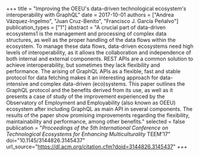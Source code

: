 +++
title = "Improving the OEEU's data-driven technological ecosystem's interoperability with GraphQL"
date = 2017-10-01
authors = ["Andrea Vázquez-Ingelmo", "Juan Cruz-Benito", "Francisco J. García Peñalvo"]
publication_types = ["1"]
abstract = "A crucial part of data-driven ecosystems1 is the management and processing of complex data structures, as well as the proper handling of the data flows within the ecosystem. To manage these data flows, data-driven ecosystems need high levels of interoperability, as it allows the collaboration and independence of both internal and external components. REST APIs are a common solution to achieve interoperability, but sometimes they lack flexibility and performance. The arising of GraphQL APIs as a flexible, fast and stable protocol for data fetching makes it an interesting approach for data-intensive and complex data-driven (eco)systems. This paper outlines the GraphQL protocol and the benefits derived from its use, as well as it presents a case of study of the improvement experienced by the Observatory of Employment and Employability (also known as OEEU) ecosystem after including GraphQL as main API in several components. The results of the paper show promising improvements regarding the flexibility, maintainability and performance, among other benefits."
selected = false
publication = "*Proceedings of the 5th International Conference on Technological Ecosystems for Enhancing Multiculturality* TEEM'17"
doi="10.1145/3144826.3145437"
url_source="https://dl.acm.org/citation.cfm?doid=3144826.3145437"
+++
